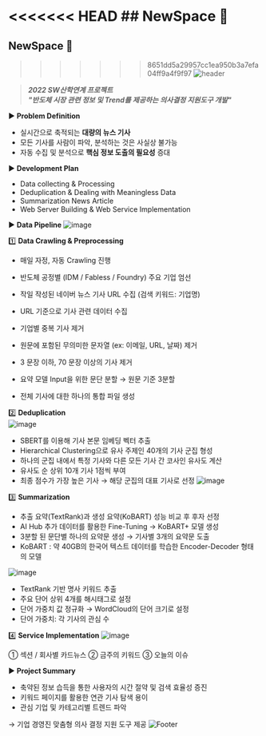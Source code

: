<<<<<<< HEAD
﻿## NewSpace :rocket:
=======
## NewSpace :rocket:
>>>>>>> 8651dd5a29957cc1ea950b3a7efa04ff9a4f9f97
![header](https://capsule-render.vercel.app/api?type=egg&color=#ffffff&height=200&section=header)

>**_2022 SW산학연계 프로젝트  
"반도체 시장 관련 정보 및 Trend를 제공하는 의사결정 지원도구 개발"_**  


:arrow_forward: **Problem Definition**
-  실시간으로 축적되는 __대량의 뉴스 기사__
-  모든 기사를 사람이 파악, 분석하는 것은 사실상 불가능
-  자동 수집 및 분석으로 __핵심 정보 도출의 필요성__ 증대
  

:arrow_forward: **Development Plan**
- Data collecting & Processing  
- Deduplication & Dealing with Meaningless Data    
- Summarization News Article
- Web Server Building & Web Service Implementation  
  
  
:arrow_forward: **Data Pipeline**
![image](https://user-images.githubusercontent.com/86818579/170230243-77d1ed3b-6ebe-4284-924a-b4251282ca76.png)
  

:one: **Data Crawling & Preprocessing**   
-  매일 자정, 자동 Crawling 진행
-  반도체 공정별 (IDM / Fabless / Foundry) 주요 기업 엄선
-  작일 작성된 네이버 뉴스 기사 URL 수집 (검색 키워드: 기업명)
-  URL 기준으로 기사 관련 데이터 수집

-  기업별 중복 기사 제거
-  원문에 포함된 무의미한 문자열 (ex: 이메일, URL, 날짜) 제거
-  3 문장 이하, 70 문장 이상의 기사 제거
-  요약 모델 Input을 위한 문단 분할 → 원문 기준 3분할
-  전체 기사에 대한 하나의 통합 파일 생성

:two: **Deduplication**   
![image](https://user-images.githubusercontent.com/86818727/170232519-5733d6f5-b1cd-45df-a449-3d234c9ec5ca.png)
-  SBERT를 이용해 기사 본문 임베딩 벡터 추출
-  Hierarchical Clustering으로 유사 주제인 40개의 기사 군집 형성
-  하나의 군집 내에서 특정 기사와 다른 모든 기사 간 코사인 유사도 계산
-  유사도 순 상위 10개 기사 1점씩 부여
-  최종 점수가 가장 높은 기사 → 해당 군집의 대표 기사로 선정
![image](https://user-images.githubusercontent.com/86818727/170232587-c4698f9a-bb50-40fe-85b6-2efa101e006d.png)


:three: **Summarization**   
-  추출 요약(TextRank)과 생성 요약(KoBART) 성능 비교 후 후자 선정
-  AI Hub 추가 데이터를 활용한 Fine-Tuning → KoBART+ 모델 생성
-  3분할 된 문단별 하나의 요약문 생성 → 기사별 3개의 요약문 도출
  -  KoBART : 약 40GB의 한국어 텍스트 데이터를 학습한 Encoder-Decoder 형태의 모델

![image](https://user-images.githubusercontent.com/86818727/170232633-f993a2c0-51cc-44bd-af7f-989356854208.png)
-  TextRank 기반 명사 키워드 추출
-  주요 단어 상위 4개를 해시태그로 설정
-  단어 가중치 값 정규화 → WordCloud의 단어 크기로 설정
  -  단어 가중치: 각 기사의 관심 수

:four: **Service Implementation** 
![image](https://user-images.githubusercontent.com/86818727/170232679-420c3662-9ce0-4083-b2f7-718f8a9af785.png)

➀ 섹션 / 회사별 카드뉴스 ➁ 금주의 키워드 ➂ 오늘의 이슈

  
:arrow_forward: **Project Summary**   
-  축약된 정보 습득을 통한 사용자의 시간 절약 및 검색 효율성 증진
-  키워드 페이지를 활용한 연관 기사 탐색 용이
-  관심 기업 및 카테고리별 트렌드 파악

→  기업 경영진 맞춤형 의사 결정 지원 도구 제공
![Footer](https://capsule-render.vercel.app/api?type=waving&color=#ffffff&height=200&section=footer)
